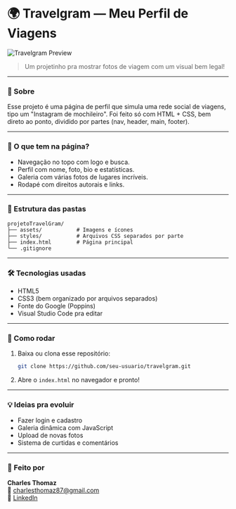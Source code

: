 
# 🌍 Travelgram — Meu Perfil de Viagens

![Travelgram Preview](https://via.placeholder.com/900x500.png?text=Preview+do+Travelgram)

> Um projetinho pra mostrar fotos de viagem com um visual bem legal!

---

### 📘 Sobre

Esse projeto é uma página de perfil que simula uma rede social de viagens, tipo um "Instagram de mochileiro". Foi feito só com HTML + CSS, bem direto ao ponto, dividido por partes (nav, header, main, footer).

---

### 🧭 O que tem na página?

- Navegação no topo com logo e busca.
- Perfil com nome, foto, bio e estatísticas.
- Galeria com várias fotos de lugares incríveis.
- Rodapé com direitos autorais e links.

---

### 📁 Estrutura das pastas

```
projetoTravelGram/
├── assets/           # Imagens e ícones
├── styles/           # Arquivos CSS separados por parte
├── index.html        # Página principal
└── .gitignore
```

---

### 🛠 Tecnologias usadas

- HTML5  
- CSS3 (bem organizado por arquivos separados)
- Fonte do Google (Poppins)
- Visual Studio Code pra editar

---

### 🚀 Como rodar

1. Baixa ou clona esse repositório:
   ```bash
   git clone https://github.com/seu-usuario/travelgram.git
   ```
2. Abre o `index.html` no navegador e pronto!

---

### 💡 Ideias pra evoluir

- Fazer login e cadastro
- Galeria dinâmica com JavaScript
- Upload de novas fotos
- Sistema de curtidas e comentários

---

### 👤 Feito por

**Charles Thomaz**  
📧 charlesthomaz87@gmail.com  
🔗 [LinkedIn](https://www.linkedin.com/in/charles-thomaz-2b667225b/)
